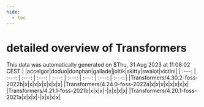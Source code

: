 ```yaml
---
hide:
  - toc
---
```


detailed overview of Transformers
=================================


This data was automatically generated on $Thu, 31 Aug 2023 at 11:08:02 CEST
| |accelgor|doduo|donphan|gallade|joltik|skitty|swalot|victini|
| :---: | :---: | :---: | :---: | :---: | :---: | :---: | :---: | :---: |
|Transformers/4.30.2-foss-2022b|x|x|x|x|x|x|x|x|
|Transformers/4.24.0-foss-2022a|x|x|x|x|x|x|x|x|
|Transformers/4.21.1-foss-2021b|x|x|x|-|x|x|x|x|
|Transformers/4.20.1-foss-2021a|x|x|x|-|x|x|x|x|
